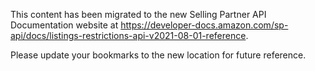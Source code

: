 This content has been migrated to the new Selling Partner API Documentation website at https://developer-docs.amazon.com/sp-api/docs/listings-restrictions-api-v2021-08-01-reference.

Please update your bookmarks to the new location for future reference.
